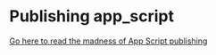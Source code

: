# Publishing app_script

[Go here to read the madness of App Script publishing](https://docs.google.com/document/d/1ICVsTdxvO5fkZe6wZy_Hug_nMZaS71ZLcGcP7K2mwXc/edit#)

